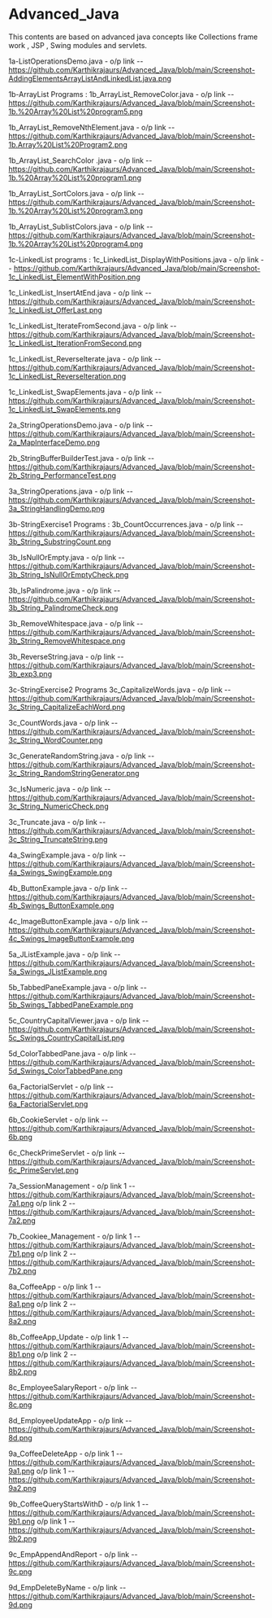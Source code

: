 # Advanced_Java
This contents are based on advanced java concepts like Collections frame work , JSP , Swing modules and servlets.

1a-ListOperationsDemo.java  - o/p link -- https://github.com/Karthikrajaurs/Advanced_Java/blob/main/Screenshot-AddingElementsArrayListAndLinkedList.java.png

1b-ArrayList Programs :
   1b_ArrayList_RemoveColor.java  - o/p link -- https://github.com/Karthikrajaurs/Advanced_Java/blob/main/Screenshot-1b.%20Array%20List%20program5.png

   1b_ArrayList_RemoveNthElement.java  - o/p link -- https://github.com/Karthikrajaurs/Advanced_Java/blob/main/Screenshot-1b.Array%20List%20Program2.png

   1b_ArrayList_SearchColor .java  - o/p link -- https://github.com/Karthikrajaurs/Advanced_Java/blob/main/Screenshot-1b.%20Array%20List%20program1.png

   1b_ArrayList_SortColors.java  - o/p link -- https://github.com/Karthikrajaurs/Advanced_Java/blob/main/Screenshot-1b.%20Array%20List%20program3.png

   1b_ArrayList_SublistColors.java  - o/p link -- https://github.com/Karthikrajaurs/Advanced_Java/blob/main/Screenshot-1b.%20Array%20List%20program4.png



1c-LinkedList programs :
   1c_LinkedList_DisplayWithPositions.java  - o/p link -- https://github.com/Karthikrajaurs/Advanced_Java/blob/main/Screenshot-1c_LinkedList_ElementWithPosition.png

   1c_LinkedList_InsertAtEnd.java  - o/p link -- https://github.com/Karthikrajaurs/Advanced_Java/blob/main/Screenshot-1c_LinkedList_OfferLast.png

   1c_LinkedList_IterateFromSecond.java  - o/p link -- https://github.com/Karthikrajaurs/Advanced_Java/blob/main/Screenshot-1c_LinkedList_IterationFromSecond.png

   1c_LinkedList_ReverseIterate.java  - o/p link -- https://github.com/Karthikrajaurs/Advanced_Java/blob/main/Screenshot-1c_LinkedList_ReverseIteration.png

   1c_LinkedList_SwapElements.java  - o/p link -- https://github.com/Karthikrajaurs/Advanced_Java/blob/main/Screenshot-1c_LinkedList_SwapElements.png


2a_StringOperationsDemo.java  - o/p link -- https://github.com/Karthikrajaurs/Advanced_Java/blob/main/Screenshot-2a_MapInterfaceDemo.png

2b_StringBufferBuilderTest.java  - o/p link -- https://github.com/Karthikrajaurs/Advanced_Java/blob/main/Screenshot-2b_String_PerformanceTest.png

3a_StringOperations.java  - o/p link -- https://github.com/Karthikrajaurs/Advanced_Java/blob/main/Screenshot-3a_StringHandlingDemo.png

3b-StringExercise1 Programs :
   3b_CountOccurrences.java  - o/p link -- https://github.com/Karthikrajaurs/Advanced_Java/blob/main/Screenshot-3b_String_SubstringCount.png

   3b_IsNullOrEmpty.java  - o/p link -- https://github.com/Karthikrajaurs/Advanced_Java/blob/main/Screenshot-3b_String_IsNullOrEmptyCheck.png

   3b_IsPalindrome.java  - o/p link -- https://github.com/Karthikrajaurs/Advanced_Java/blob/main/Screenshot-3b_String_PalindromeCheck.png

   3b_RemoveWhitespace.java  - o/p link -- https://github.com/Karthikrajaurs/Advanced_Java/blob/main/Screenshot-3b_String_RemoveWhitespace.png

   3b_ReverseString.java  - o/p link -- https://github.com/Karthikrajaurs/Advanced_Java/blob/main/Screenshot-3b_exp3.png

3c-StringExercise2 Programs
   3c_CapitalizeWords.java  - o/p link -- https://github.com/Karthikrajaurs/Advanced_Java/blob/main/Screenshot-3c_String_CapitalizeEachWord.png

   3c_CountWords.java  - o/p link -- https://github.com/Karthikrajaurs/Advanced_Java/blob/main/Screenshot-3c_String_WordCounter.png

   3c_GenerateRandomString.java  - o/p link -- https://github.com/Karthikrajaurs/Advanced_Java/blob/main/Screenshot-3c_String_RandomStringGenerator.png

   3c_IsNumeric.java  - o/p link -- https://github.com/Karthikrajaurs/Advanced_Java/blob/main/Screenshot-3c_String_NumericCheck.png

   3c_Truncate.java  - o/p link -- https://github.com/Karthikrajaurs/Advanced_Java/blob/main/Screenshot-3c_String_TruncateString.png



4a_SwingExample.java  - o/p link -- https://github.com/Karthikrajaurs/Advanced_Java/blob/main/Screenshot-4a_Swings_SwingExample.png

4b_ButtonExample.java  - o/p link -- https://github.com/Karthikrajaurs/Advanced_Java/blob/main/Screenshot-4b_Swings_ButtonExample.png

4c_ImageButtonExample.java  - o/p link -- https://github.com/Karthikrajaurs/Advanced_Java/blob/main/Screenshot-4c_Swings_ImageButtonExample.png


5a_JListExample.java  - o/p link -- https://github.com/Karthikrajaurs/Advanced_Java/blob/main/Screenshot-5a_Swings_JListExample.png

5b_TabbedPaneExample.java  - o/p link -- https://github.com/Karthikrajaurs/Advanced_Java/blob/main/Screenshot-5b_Swings_TabbedPaneExample.png

5c_CountryCapitalViewer.java  - o/p link -- https://github.com/Karthikrajaurs/Advanced_Java/blob/main/Screenshot-5c_Swings_CountryCapitalList.png

5d_ColorTabbedPane.java  - o/p link -- https://github.com/Karthikrajaurs/Advanced_Java/blob/main/Screenshot-5d_Swings_ColorTabbedPane.png



6a_FactorialServlet  - o/p link -- https://github.com/Karthikrajaurs/Advanced_Java/blob/main/Screenshot-6a_FactorialServlet.png

6b_CookieServlet  - o/p link -- https://github.com/Karthikrajaurs/Advanced_Java/blob/main/Screenshot-6b.png

6c_CheckPrimeServlet  - o/p link -- https://github.com/Karthikrajaurs/Advanced_Java/blob/main/Screenshot-6c_PrimeServlet.png



7a_SessionManagement  - o/p link 1 -- https://github.com/Karthikrajaurs/Advanced_Java/blob/main/Screenshot-7a1.png 
                        o/p link 2 -- https://github.com/Karthikrajaurs/Advanced_Java/blob/main/Screenshot-7a2.png
                        
7b_Cookiee_Management  - o/p link 1 -- https://github.com/Karthikrajaurs/Advanced_Java/blob/main/Screenshot-7b1.png
                         o/p link 2 -- https://github.com/Karthikrajaurs/Advanced_Java/blob/main/Screenshot-7b2.png


8a_CoffeeApp  - o/p link 1 -- https://github.com/Karthikrajaurs/Advanced_Java/blob/main/Screenshot-8a1.png
                o/p link 2 -- https://github.com/Karthikrajaurs/Advanced_Java/blob/main/Screenshot-8a2.png
                
8b_CoffeeApp_Update  - o/p link 1 -- https://github.com/Karthikrajaurs/Advanced_Java/blob/main/Screenshot-8b1.png
                       o/p link 2 -- https://github.com/Karthikrajaurs/Advanced_Java/blob/main/Screenshot-8b2.png
                       
8c_EmployeeSalaryReport  - o/p link -- https://github.com/Karthikrajaurs/Advanced_Java/blob/main/Screenshot-8c.png

8d_EmployeeUpdateApp  - o/p link -- https://github.com/Karthikrajaurs/Advanced_Java/blob/main/Screenshot-8d.png



9a_CoffeeDeleteApp  - o/p link 1 -- https://github.com/Karthikrajaurs/Advanced_Java/blob/main/Screenshot-9a1.png
                      o/p link 1 -- https://github.com/Karthikrajaurs/Advanced_Java/blob/main/Screenshot-9a2.png
                      
9b_CoffeeQueryStartsWithD  - o/p link 1 -- https://github.com/Karthikrajaurs/Advanced_Java/blob/main/Screenshot-9b1.png
                             o/p link 1 -- https://github.com/Karthikrajaurs/Advanced_Java/blob/main/Screenshot-9b2.png
                             
9c_EmpAppendAndReport  - o/p link --  https://github.com/Karthikrajaurs/Advanced_Java/blob/main/Screenshot-9c.png

9d_EmpDeleteByName  - o/p link -- https://github.com/Karthikrajaurs/Advanced_Java/blob/main/Screenshot-9d.png










